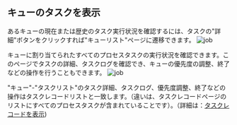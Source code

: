 
## キューのタスクを表示
あるキューの現在または歴史のタスク実行状況を確認するには、タスクの"詳細"ボタンをクリックすれば"キューリスト"ページに遷移できます。
![job](https://docimages.blob.core.chinacloudapi.cn/images/Console/queue/V3queue7.png)

キューに割り当てられたすべてのプロセスタスクの実行状況を確認できます。このページでタスクの詳細、タスクログを確認でき、キューの優先度の調整、終了などの操作を行うこともできます。
![job](https://docimages.blob.core.chinacloudapi.cn/images/Console/queue/V3queue8.png)

"キュー"-"タスクリスト"のタスク詳細、タスクログ、優先度調整、終了などの操作はタスクレコードリストと一致します。（違いは、タスクレコードページのリストにすべてのプロセスタスクが含まれていることです）。（詳細は：[タスクレコードを表示](../../Console/job/manageJob.md?_v=v2020.4))
